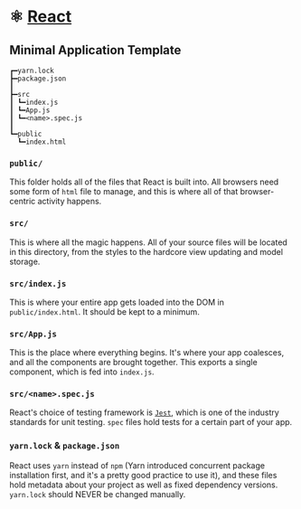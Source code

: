 # ⚛️ [React](https://reactjs.org/)

## Minimal Application Template

```
┏━yarn.lock
┣━package.json
┃
┣━src
┃ ┗━index.js
┃ ┗━App.js
┃ ┗━<name>.spec.js
┃
┗━public
  ┗━index.html
```

### `public/`

This folder holds all of the files that React is built into. All browsers need some form of `html` file to manage, and this is where all of that browser-centric activity happens.

### `src/`

This is where all the magic happens. All of your source files will be located in this directory, from the styles to the hardcore view updating and model storage.

### `src/index.js`

This is where your entire app gets loaded into the DOM in `public/index.html`. It should be kept to a minimum.

### `src/App.js`

This is the place where everything begins. It's where your app coalesces, and all the components are brought together. This exports a single component, which is fed into `index.js`.

### `src/<name>.spec.js`

React's choice of testing framework is [`Jest`](https://jestjs.io), which is one of the industry standards for unit testing. `spec` files hold tests for a certain part of your app.

### `yarn.lock` & `package.json`

React uses `yarn` instead of `npm` (Yarn introduced concurrent package installation first, and it's a pretty good practice to use it), and these files hold metadata about your project as well as fixed dependency versions. `yarn.lock` should NEVER be changed manually.
